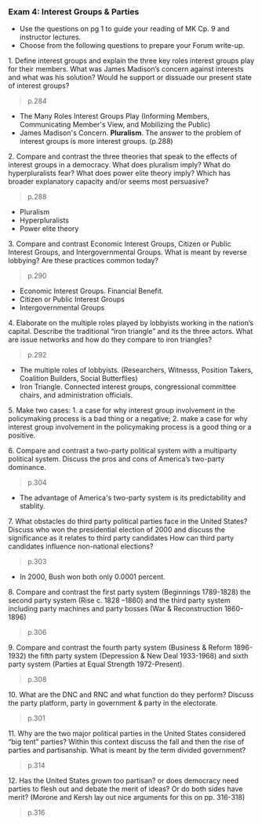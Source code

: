 ### Exam 4: Interest Groups & Parties

+ Use the questions on pg 1 to guide your reading of MK Cp. 9 and instructor lectures.
+ Choose from the following questions to prepare your Forum write-up.

1\. Define interest groups and explain the three key roles interest groups play for their members. What was James Madison’s concern against interests and what was his solution? Would he support or dissuade our present state of interest groups?
> p.284
+ The Many Roles Interest Groups Play (Informing Members, Communicating Member's View, and Mobilizing the Public)
+ James Madison's Concern. **Pluralism**. The answer to the problem of interest groups is more interest groups. (p.288)

2\. Compare and contrast the three theories that speak to the effects of interest groups in a democracy. What does pluralism imply? What do hyperpluralists fear? What does power elite theory imply?  Which has broader explanatory capacity and/or seems most persuasive?
>p.288
+ Pluralism
+ Hyperpluralists
+ Power elite theory

3\. Compare and contrast Economic Interest Groups, Citizen or Public Interest Groups, and Intergovernmental Groups. What is meant by reverse lobbying? Are these practices common today?
>p.290
+ Economic Interest Groups. Financial Benefit.
+ Citizen or Public Interest Groups
+ Intergovernmental Groups

4\. Elaborate on the multiple roles played by lobbyists working in the nation’s capital. Describe the traditional “iron triangle” and its the three actors. What are issue networks and how do they compare to iron triangles?
>p.292
+ The multiple roles of lobbyists. (Researchers, Witnesss, Position Takers, Coalition Builders, Social Butterflies)
+ Iron Triangle. Connected interest groups, congressional committee chairs, and administration officials.

5\. Make two cases: 1. a case for why interest group involvement in the policymaking process is a bad thing or a negative; 2. make a case for why interest group involvement in the policymaking process is a good thing or a positive.

6\. Compare and contrast a two-party political system with a multiparty political system. Discuss the pros and cons of America’s two-party dominance.
>p.304
+ The advantage of America's two-party system is its predictability and stablity.

7\. What obstacles do third party political parties face in the United States? Discuss who won the presidential election of 2000 and discuss the significance as it relates to third party candidates How can third party candidates influence non-national elections?
>p.303
+ In 2000, Bush won both only 0.0001 percent.

8\. Compare and contrast the first party system (Beginnings 1789-1828) the second party system (Rise c. 1828 –1860) and the third party system including party machines and party bosses (War & Reconstruction 1860-1896)
>p.306

9\. Compare and contrast the fourth party system (Business & Reform 1896-1932) the fifth party  system (Depression & New Deal 1933-1968) and sixth party system (Parties at Equal Strength 1972-Present).
>p.308

10\. What are the DNC and RNC and what function do they perform? Discuss the party platform, party in government & party in the electorate.
>p.301

11\. Why are the two major political parties in the United States considered “big tent” parties? Within this context discuss the fall and then the rise of parties and partisanship. What is meant by the term divided government?
>p.314

12\. Has the United States grown too partisan? or does democracy need parties to flesh out and debate the merit of ideas? Or do both sides have merit? (Morone and Kersh lay out nice arguments for this on pp. 316-318)
>p.316
